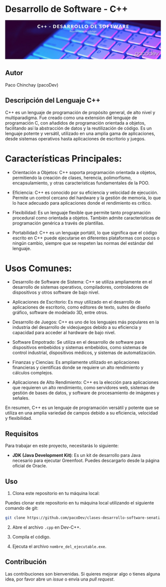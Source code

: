 # Desarrollo de Software - C++

![imagen de cabecera de la sección de C++](./resources/banner_c++.jpg)

## Autor
Paco Chinchay (pacoDev)

## Descripción del Lenguaje C++
C++ es un lenguaje de programación de propósito general, de alto nivel y multiparadigma. Fue creado como una extensión del lenguaje de programación C, con añadidos de programación orientada a objetos, facilitando así la abstracción de datos y la reutilización de código. Es un lenguaje potente y versátil, utilizado en una amplia gama de aplicaciones, desde sistemas operativos hasta aplicaciones de escritorio y juegos.

# Características Principales:
- Orientación a Objetos: C++ soporta programación orientada a objetos, permitiendo la creación de clases, herencia, polimorfismo, encapsulamiento, y otras características fundamentales de la POO.

- Eficiencia: C++ es conocido por su eficiencia y velocidad de ejecución. Permite un control cercano del hardware y la gestión de memoria, lo que lo hace adecuado para aplicaciones donde el rendimiento es crítico.

- Flexibilidad: Es un lenguaje flexible que permite tanto programación procedural como orientada a objetos. También admite características de programación genérica a través de plantillas.

- Portabilidad: C++ es un lenguaje portátil, lo que significa que el código escrito en C++ puede ejecutarse en diferentes plataformas con pocos o ningún cambio, siempre que se respeten las normas del estándar del lenguaje.

# Usos Comunes:
- Desarrollo de Software de Sistema: C++ se utiliza ampliamente en el desarrollo de sistemas operativos, compiladores, controladores de dispositivos y otros software de bajo nivel.

- Aplicaciones de Escritorio: Es muy utilizado en el desarrollo de aplicaciones de escritorio, como editores de texto, suites de diseño gráfico, software de modelado 3D, entre otros.

- Desarrollo de Juegos: C++ es uno de los lenguajes más populares en la industria del desarrollo de videojuegos debido a su eficiencia y capacidad para acceder al hardware de bajo nivel.

- Software Empotrado: Se utiliza en el desarrollo de software para dispositivos embebidos y sistemas embebidos, como sistemas de control industrial, dispositivos médicos, y sistemas de automatización.

- Finanzas y Ciencias: Es ampliamente utilizado en aplicaciones financieras y científicas donde se requiere un alto rendimiento y cálculos complejos.

- Aplicaciones de Alto Rendimiento: C++ es la elección para aplicaciones que requieren un alto rendimiento, como servidores web, sistemas de gestión de bases de datos, y software de procesamiento de imágenes y señales.

En resumen, C++ es un lenguaje de programación versátil y potente que se utiliza en una amplia variedad de campos debido a su eficiencia, velocidad y flexibilidad.

## Requisitos
Para trabajar en este proyecto, necesitarás lo siguiente:

- **JDK (Java Development Kit)**: Es un kit de desarrollo para Java necesario para ejecutar Greenfoot. Puedes descargarlo desde la página oficial de Oracle.

## Uso

1. Clona este repositorio en tu máquina local:

Puedes clonar este repositorio en tu máquina local utilizando el siguiente comando de git:

```bash
git clone https://github.com/pacoDev/clases-desarrollo-software-senati.git
```

2. Abre el archivo `.cpp` en Dev-C++.

3. Compila el código.

4. Ejecuta el archivo `nombre_del_ejecutable.exe`.

## Contribución

Las contribuciones son bienvenidas. Si quieres mejorar algo o tienes alguna idea, por favor abre un *issue* o envía una *pull request*.
